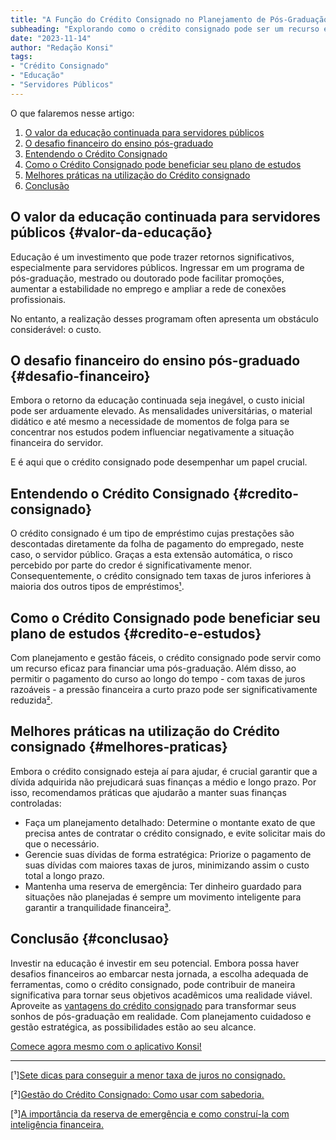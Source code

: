 ```yaml
---
title: "A Função do Crédito Consignado no Planejamento de Pós-Graduação Para Servidores Públicos"
subheading: "Explorando como o crédito consignado pode ser um recurso estratégico na realização de planos de estudos avançados para funcionários do setor público."
date: "2023-11-14"
author: "Redação Konsi"
tags:
- "Crédito Consignado"
- "Educação"
- "Servidores Públicos"
---
```


O que falaremos nesse artigo:

1. [O valor da educação continuada para servidores públicos](#valor-da-educação)
2. [O desafio financeiro do ensino pós-graduado](#desafio-financeiro)
3. [Entendendo o Crédito Consignado](#credito-consignado)
4. [Como o Crédito Consignado pode beneficiar seu plano de estudos](#credito-e-estudos)
5. [Melhores práticas na utilização do Crédito consignado](#melhores-praticas)
6. [Conclusão](#conclusao)

## O valor da educação continuada para servidores públicos {#valor-da-educação}

Educação é um investimento que pode trazer retornos significativos, especialmente para servidores públicos. Ingressar em um programa de pós-graduação, mestrado ou doutorado pode facilitar promoções, aumentar a estabilidade no emprego e ampliar a rede de conexões profissionais.

No entanto, a realização desses programam often apresenta um obstáculo considerável: o custo.

## O desafio financeiro do ensino pós-graduado {#desafio-financeiro}

Embora o retorno da educação continuada seja inegável, o custo inicial pode ser arduamente elevado. As mensalidades universitárias, o material didático e até mesmo a necessidade de momentos de folga para se concentrar nos estudos podem influenciar negativamente a situação financeira do servidor.

E é aqui que o crédito consignado pode desempenhar um papel crucial.

## Entendendo o Crédito Consignado {#credito-consignado}

O crédito consignado é um tipo de empréstimo cujas prestações são descontadas diretamente da folha de pagamento do empregado, neste caso, o servidor público. Graças a esta extensão automática, o risco percebido por parte do credor é significativamente menor. Consequentemente, o crédito consignado tem taxas de juros inferiores à maioria dos outros tipos de empréstimos[¹](konsi.com.br/postagens/7-dicas-para-conseguir-a-menor-taxa-de-juros-no-consignado).

## Como o Crédito Consignado pode beneficiar seu plano de estudos {#credito-e-estudos}

Com planejamento e gestão fáceis, o crédito consignado pode servir como um recurso eficaz para financiar uma pós-graduação. Além disso, ao permitir o pagamento do curso ao longo do tempo - com taxas de juros razoáveis - a pressão financeira a curto prazo pode ser significativamente reduzida[²](konsi.com.br/postagens/gesto-do-crdito-consignado-como-utilizar-com-sabedoria).

## Melhores práticas na utilização do Crédito consignado {#melhores-praticas}

Embora o crédito consignado esteja aí para ajudar, é crucial garantir que a dívida adquirida não prejudicará suas finanças a médio e longo prazo. Por isso, recomendamos práticas que ajudarão a manter suas finanças controladas:

- Faça um planejamento detalhado: Determine o montante exato de que precisa antes de contratar o crédito consignado, e evite solicitar mais do que o necessário.
- Gerencie suas dívidas de forma estratégica: Priorize o pagamento de suas dívidas com maiores taxas de juros, minimizando assim o custo total a longo prazo.
- Mantenha uma reserva de emergência: Ter dinheiro guardado para situações não planejadas é sempre um movimento inteligente para garantir a tranquilidade financeira[³](konsi.com.br/postagens/a-importncia-da-reserva-de-emergncia-e-como-constru-la-com-inteligncia-financeira).

## Conclusão {#conclusao}

Investir na educação é investir em seu potencial. Embora possa haver desafios financeiros ao embarcar nesta jornada, a escolha adequada de ferramentas, como o crédito consignado, pode contribuir de maneira significativa para tornar seus objetivos acadêmicos uma realidade viável. Aproveite as [vantagens do crédito consignado](konsi.com.br/postagens/vantagens-do-credito-consignado-por-que-escolher) para transformar seus sonhos de pós-graduação em realidade. Com planejamento cuidadoso e gestão estratégica, as possibilidades estão ao seu alcance.

[Comece agora mesmo com o aplicativo Konsi!](https://aplicativo.konsi.com.br/download)
___
[¹][Sete dicas para conseguir a menor taxa de juros no consignado.](konsi.com.br/postagens/7-dicas-para-conseguir-a-menor-taxa-de-juros-no-consignado)

[²][Gestão do Crédito Consignado: Como usar com sabedoria.](konsi.com.br/postagens/gesto-do-crdito-consignado-como-utilizar-com-sabedoria)

[³][A importância da reserva de emergência e como construí-la com inteligência financeira.](konsi.com.br/postagens/a-importncia-da-reserva-de-emergncia-e-como-constru-la-com-inteligncia-financeira)